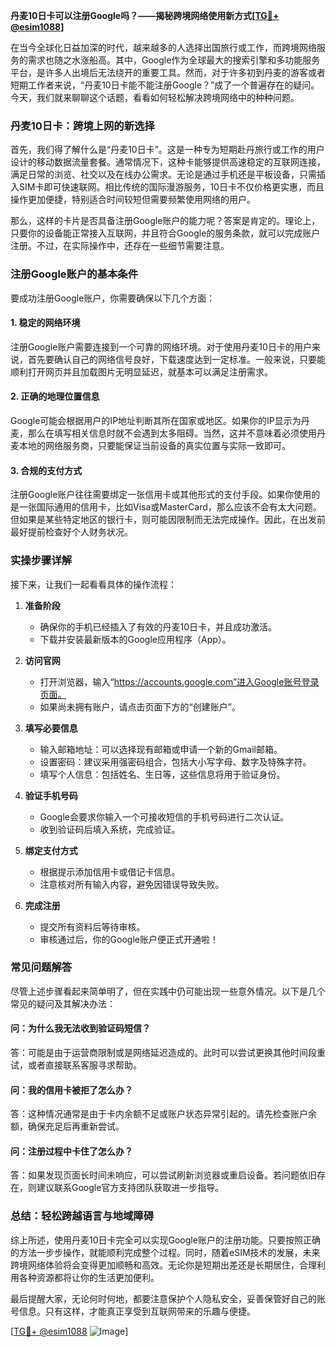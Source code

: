 **丹麦10日卡可以注册Google吗？——揭秘跨境网络使用新方式[[TG💪+ @esim1088](https://t.me/s/esim1088)]**

在当今全球化日益加深的时代，越来越多的人选择出国旅行或工作，而跨境网络服务的需求也随之水涨船高。其中，Google作为全球最大的搜索引擎和多功能服务平台，是许多人出境后无法绕开的重要工具。然而，对于许多初到丹麦的游客或者短期工作者来说，“丹麦10日卡能不能注册Google？”成了一个普遍存在的疑问。今天，我们就来聊聊这个话题，看看如何轻松解决跨境网络中的种种问题。

### **丹麦10日卡：跨境上网的新选择**

首先，我们得了解什么是“丹麦10日卡”。这是一种专为短期赴丹旅行或工作的用户设计的移动数据流量套餐。通常情况下，这种卡能够提供高速稳定的互联网连接，满足日常的浏览、社交以及在线办公需求。无论是通过手机还是平板设备，只需插入SIM卡即可快速联网。相比传统的国际漫游服务，10日卡不仅价格更实惠，而且操作更加便捷，特别适合时间较短但需要频繁使用网络的用户。

那么，这样的卡片是否具备注册Google账户的能力呢？答案是肯定的。理论上，只要你的设备能正常接入互联网，并且符合Google的服务条款，就可以完成账户注册。不过，在实际操作中，还存在一些细节需要注意。

### **注册Google账户的基本条件**

要成功注册Google账户，你需要确保以下几个方面：

#### **1. 稳定的网络环境**
注册Google账户需要连接到一个可靠的网络环境。对于使用丹麦10日卡的用户来说，首先要确认自己的网络信号良好，下载速度达到一定标准。一般来说，只要能顺利打开网页并且加载图片无明显延迟，就基本可以满足注册需求。

#### **2. 正确的地理位置信息**
Google可能会根据用户的IP地址判断其所在国家或地区。如果你的IP显示为丹麦，那么在填写相关信息时就不会遇到太多阻碍。当然，这并不意味着必须使用丹麦本地的网络服务商，只要能保证当前设备的真实位置与实际一致即可。

#### **3. 合规的支付方式**
注册Google账户往往需要绑定一张信用卡或其他形式的支付手段。如果你使用的是一张国际通用的信用卡，比如Visa或MasterCard，那么应该不会有太大问题。但如果是某些特定地区的银行卡，则可能因限制而无法完成操作。因此，在出发前最好提前检查好个人财务状况。

### **实操步骤详解**

接下来，让我们一起看看具体的操作流程：

1. **准备阶段**
   - 确保你的手机已经插入了有效的丹麦10日卡，并且成功激活。
   - 下载并安装最新版本的Google应用程序（App）。

2. **访问官网**
   - 打开浏览器，输入“https://accounts.google.com”进入Google账号登录页面。
   - 如果尚未拥有账户，请点击页面下方的“创建账户”。

3. **填写必要信息**
   - 输入邮箱地址：可以选择现有邮箱或申请一个新的Gmail邮箱。
   - 设置密码：建议采用强密码组合，包括大小写字母、数字及特殊字符。
   - 填写个人信息：包括姓名、生日等，这些信息将用于验证身份。

4. **验证手机号码**
   - Google会要求你输入一个可接收短信的手机号码进行二次认证。
   - 收到验证码后填入系统，完成验证。

5. **绑定支付方式**
   - 根据提示添加信用卡或借记卡信息。
   - 注意核对所有输入内容，避免因错误导致失败。

6. **完成注册**
   - 提交所有资料后等待审核。
   - 审核通过后，你的Google账户便正式开通啦！

### **常见问题解答**

尽管上述步骤看起来简单明了，但在实践中仍可能出现一些意外情况。以下是几个常见的疑问及其解决办法：

#### **问：为什么我无法收到验证码短信？**
答：可能是由于运营商限制或是网络延迟造成的。此时可以尝试更换其他时间段重试，或者直接联系客服寻求帮助。

#### **问：我的信用卡被拒了怎么办？**
答：这种情况通常是由于卡内余额不足或账户状态异常引起的。请先检查账户余额，确保充足后再重新尝试。

#### **问：注册过程中卡住了怎么办？**
答：如果发现页面长时间未响应，可以尝试刷新浏览器或重启设备。若问题依旧存在，则建议联系Google官方支持团队获取进一步指导。

### **总结：轻松跨越语言与地域障碍**

综上所述，使用丹麦10日卡完全可以实现Google账户的注册功能。只要按照正确的方法一步步操作，就能顺利完成整个过程。同时，随着eSIM技术的发展，未来跨境网络体验将会变得更加顺畅和高效。无论你是短期出差还是长期居住，合理利用各种资源都将让你的生活更加便利。

最后提醒大家，无论何时何地，都要注意保护个人隐私安全，妥善保管好自己的账号信息。只有这样，才能真正享受到互联网带来的乐趣与便捷。

[[TG💪+ @esim1088](https://t.me/s/esim1088) ![Image](https://i.postimg.cc/4NQfJmqS/Snipaste-2025-05-13-00-14-12.png)]